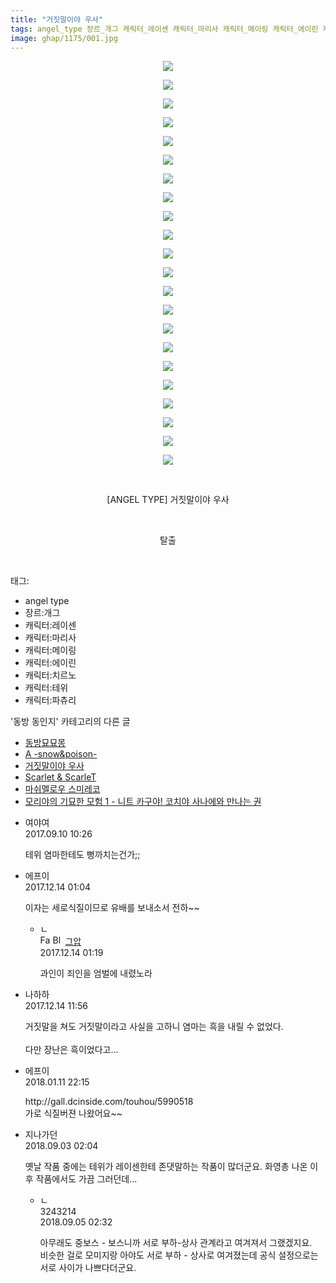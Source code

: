 ```yaml
---
title: "거짓말이야 우사"
tags: angel_type 장르_개그 캐릭터_레이센 캐릭터_마리사 캐릭터_메이링 캐릭터_에이린 캐릭터_치르노 캐릭터_테위 캐릭터_파츄리 ANGEL_TYPE 동방_동인지
image: ghap/1175/001.jpg
---
```

<div class="article">
<p style="text-align: center; clear: none; float: none;"><img src="{{ site.nasurl }}/ghap/1175/001.jpg"/></p>
<p style="text-align: center; clear: none; float: none;"><img src="{{ site.nasurl }}/ghap/1175/002.jpg"/></p>
<p style="text-align: center; clear: none; float: none;"><img src="{{ site.nasurl }}/ghap/1175/003.jpg"/></p>
<p style="text-align: center; clear: none; float: none;"><img src="{{ site.nasurl }}/ghap/1175/004.jpg"/></p>
<p style="text-align: center; clear: none; float: none;"><img src="{{ site.nasurl }}/ghap/1175/005.jpg"/></p>
<p style="text-align: center; clear: none; float: none;"><img src="{{ site.nasurl }}/ghap/1175/006.jpg"/></p>
<p style="text-align: center; clear: none; float: none;"><img src="{{ site.nasurl }}/ghap/1175/007.jpg"/></p>
<p style="text-align: center; clear: none; float: none;"><img src="{{ site.nasurl }}/ghap/1175/008.jpg"/></p>
<p style="text-align: center; clear: none; float: none;"><img src="{{ site.nasurl }}/ghap/1175/009.jpg"/></p>
<p style="text-align: center; clear: none; float: none;"><img src="{{ site.nasurl }}/ghap/1175/010.jpg"/></p>
<p style="text-align: center; clear: none; float: none;"><img src="{{ site.nasurl }}/ghap/1175/011.jpg"/></p>
<p style="text-align: center; clear: none; float: none;"><img src="{{ site.nasurl }}/ghap/1175/012.jpg"/></p>
<p style="text-align: center; clear: none; float: none;"><img src="{{ site.nasurl }}/ghap/1175/013.jpg"/></p>
<p style="text-align: center; clear: none; float: none;"><img src="{{ site.nasurl }}/ghap/1175/014.jpg"/></p>
<p style="text-align: center; clear: none; float: none;"><img src="{{ site.nasurl }}/ghap/1175/015.jpg"/></p>
<p style="text-align: center; clear: none; float: none;"><img src="{{ site.nasurl }}/ghap/1175/016.jpg"/></p>
<p style="text-align: center; clear: none; float: none;"><img src="{{ site.nasurl }}/ghap/1175/017.jpg"/></p>
<p style="text-align: center; clear: none; float: none;"><img src="{{ site.nasurl }}/ghap/1175/018.jpg"/></p>
<p style="text-align: center; clear: none; float: none;"><img src="{{ site.nasurl }}/ghap/1175/019.jpg"/></p>
<p style="text-align: center; clear: none; float: none;"><img src="{{ site.nasurl }}/ghap/1175/020.jpg"/></p>
<p style="text-align: center; clear: none; float: none;"><img src="{{ site.nasurl }}/ghap/1175/021.jpg"/></p>
<p style="text-align: center; clear: none; float: none;"><img src="{{ site.nasurl }}/ghap/1175/022.jpg"/></p>
<p style="text-align: center; clear: none; float: none;"><br/></p>
<p style="text-align: center; clear: none; float: none;">[ANGEL TYPE] 거짓말이야 우사</p>
<p style="text-align: center; clear: none; float: none;"><br/></p>
<p style="text-align: center; clear: none; float: none;">탈출</p>
<p><br/></p>
</div><div class="tagTrail">
<p>태그: </p>
<ul>
<li>angel type</li>
<li>장르:개그</li>
<li>캐릭터:레이센</li>
<li>캐릭터:마리사</li>
<li>캐릭터:메이링</li>
<li>캐릭터:에이린</li>
<li>캐릭터:치르노</li>
<li>캐릭터:테위</li>
<li>캐릭터:파츄리</li>
</ul>
</div><div class="another">
<p>'동방 동인지' 카테고리의 다른 글</p>
<ul>
<li><a href="/2018-09-02-ghap_4654">동방묘묘몽</a></li>
<li><a href="/2018-09-02-ghap_4653">A -snow&amp;poison-</a></li>
<li><a href="/2018-09-02-ghap_1175">거짓말이야 우사</a></li>
<li><a href="/2018-09-02-ghap_3685">Scarlet &amp; ScarleT</a></li>
<li><a href="/2018-08-28-ghap_4633">마쉬멜로우 스미레코</a></li>
<li><a href="/2018-08-27-ghap_4627">모리야의 기묘한 모험 1 - 니트 카구야! 코치야 사나에와 만나는 권</a></li>
</ul>
</div><div class="cb_module cb_fluid">
<div class="cb_wrt cb_profile">
<div class="comment">
<ul>
<li class="cb_thumb_off" id="comment15079965">
<div class="cb_comment_area">
<div class="cb_info_area">
<div class="cb_section">
<span class="cb_nick_name">여야여</span>
</div>
<div class="cb_section">
<span class="cb_date">2017.09.10 10:26 </span>
</div>
</div>
<div class="cb_dsc_comment">
<p class="cb_dsc">
											테위 염마한테도 뻥까치는건가;;
										</p>
</div>
</div></li>
<li class="cb_thumb_off" id="comment15151659">
<div class="cb_comment_area">
<div class="cb_info_area">
<div class="cb_section">
<span class="cb_nick_name">에프이</span>
</div>
<div class="cb_section">
<span class="cb_date">2017.12.14 01:04 </span>
</div>
</div>
<div class="cb_dsc_comment">
<p class="cb_dsc">
											이자는 세로식질이므로 유배를 보내소서 전하~~
										</p>
</div>
<ul>
<li class="cb_thumb_off" id="comment15151665">
<span class="cb_bu_subnode">ㄴ</span>
<div class="cb_comment_area">
<div class="cb_info_area">
<div class="cb_section">
<span class="cb_nick_name"><img alt="Favicon of https://ghaptouhou.tistory.com" height="16" onerror="this.onerror=null;this.parentNode.removeChild(this)" src="https://ghaptouhou.tistory.com/favicon.ico" width="16"/> <img alt="BlogIcon" height="16" onerror="this.parentNode.removeChild(this)" src="https://ghaptouhou.tistory.com/index.gif" width="16"/> <a href="https://ghaptouhou.tistory.com" onclick="return openLinkInNewWindow(this)"> 그압</a><span class="tistoryProfileLayerTrigger" onclick='TistoryProfile.show(event, this, {"title":"\uc800\uae30 \uc774\uac70 \ub098\uc911\uc5d0 \uc218\uc815 \uac00\ub2a5\ud558\ub098\uc694","url":"https:\/\/ghap.tistory.com","nickname":"\uadf8\uc555","items":[]}); return false;'></span></span>
</div>
<div class="cb_section">
<span class="cb_date">2017.12.14 01:19 </span>
</div>
</div>
<div class="cb_dsc_comment">
<p class="cb_dsc">
																과인이 죄인을 엄벌에 내렸노라
															</p>
</div>
</div>
</li>
</ul>
</div></li>
<li class="cb_thumb_off" id="comment15151892">
<div class="cb_comment_area">
<div class="cb_info_area">
<div class="cb_section">
<span class="cb_nick_name">나하하</span>
</div>
<div class="cb_section">
<span class="cb_date">2017.12.14 11:56 </span>
</div>
</div>
<div class="cb_dsc_comment">
<p class="cb_dsc">
											거짓말을 쳐도 거짓말이라고 사실을 고하니 염마는 흑을 내릴 수 없었다.<br/>
<br/>
다만 장난은 흑이었다고…
										</p>
</div>
</div></li>
<li class="cb_thumb_off" id="comment15172211">
<div class="cb_comment_area">
<div class="cb_info_area">
<div class="cb_section">
<span class="cb_nick_name">에프이</span>
</div>
<div class="cb_section">
<span class="cb_date">2018.01.11 22:15 </span>
</div>
</div>
<div class="cb_dsc_comment">
<p class="cb_dsc">
											http://gall.dcinside.com/touhou/5990518<br/>
가로 식질버젼 나왔어요~~
										</p>
</div>
</div></li>
<li class="cb_thumb_off" id="comment15324903">
<div class="cb_comment_area">
<div class="cb_info_area">
<div class="cb_section">
<span class="cb_nick_name">지나가던</span>
</div>
<div class="cb_section">
<span class="cb_date">2018.09.03 02:04 </span>
</div>
</div>
<div class="cb_dsc_comment">
<p class="cb_dsc">
											옛날 작품 중에는 테위가 레이센한테 존댓말하는 작품이 많더군요. 화영총 나온 이후 작품에서도 가끔 그러던데...
										</p>
</div>
<ul>
<li class="cb_thumb_off" id="comment15326276">
<span class="cb_bu_subnode">ㄴ</span>
<div class="cb_comment_area">
<div class="cb_info_area">
<div class="cb_section">
<span class="cb_nick_name">3243214</span>
</div>
<div class="cb_section">
<span class="cb_date">2018.09.05 02:32 </span>
</div>
</div>
<div class="cb_dsc_comment">
<p class="cb_dsc">
																아무래도 중보스 - 보스니까 서로 부하-상사 관계라고 여겨져서 그랬겠지요.<br/>
비슷한 걸로 모미지랑 아야도 서로 부하 - 상사로 여겨졌는데 공식 설정으로는 서로 사이가 나쁘다더군요.
															</p>
</div>
</div>
</li>
</ul>
</div></li>
</ul>
</div>
</div><!-- commentList close -->
</div>
<br/>
<p id="refer"></p>
<br/>
